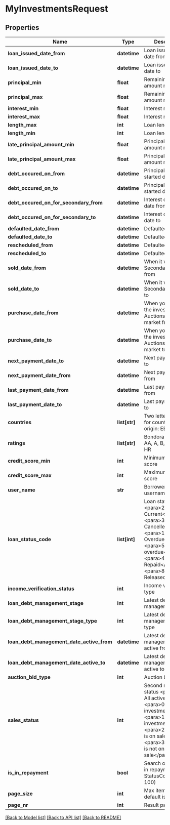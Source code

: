 # MyInvestmentsRequest

## Properties
Name | Type | Description | Notes
------------ | ------------- | ------------- | -------------
**loan_issued_date_from** | **datetime** | Loan issued start date from | [optional] 
**loan_issued_date_to** | **datetime** | Loan issued start date to | [optional] 
**principal_min** | **float** | Remaining principal amount min | [optional] 
**principal_max** | **float** | Remaining principal amount max | [optional] 
**interest_min** | **float** | Interest rate min | [optional] 
**interest_max** | **float** | Interest rate max | [optional] 
**length_max** | **int** | Loan lenght min | [optional] 
**length_min** | **int** | Loan lenght max | [optional] 
**late_principal_amount_min** | **float** | Principal debt amount min | [optional] 
**late_principal_amount_max** | **float** | Principal debt amount max | [optional] 
**debt_occured_on_from** | **datetime** | Principal debt started date from | [optional] 
**debt_occured_on_to** | **datetime** | Principal debt started date to | [optional] 
**debt_occured_on_for_secondary_from** | **datetime** | Interest debt started date from | [optional] 
**debt_occured_on_for_secondary_to** | **datetime** | Interest debt started date to | [optional] 
**defaulted_date_from** | **datetime** | Defaulted date from | [optional] 
**defaulted_date_to** | **datetime** | Defaulted date to | [optional] 
**rescheduled_from** | **datetime** | Defaulted date from | [optional] 
**rescheduled_to** | **datetime** | Defaulted date to | [optional] 
**sold_date_from** | **datetime** | When it was sold on Secondary market from | [optional] 
**sold_date_to** | **datetime** | When it was sold on Secondary market to | [optional] 
**purchase_date_from** | **datetime** | When you received the investment Auctions/Secondary market from | [optional] 
**purchase_date_to** | **datetime** | When you received the investment Auctions/Secondary market to | [optional] 
**next_payment_date_to** | **datetime** | Next payment date to | [optional] 
**next_payment_date_from** | **datetime** | Next payment date from | [optional] 
**last_payment_date_from** | **datetime** | Last payment date from | [optional] 
**last_payment_date_to** | **datetime** | Last payment date to | [optional] 
**countries** | **list[str]** | Two letter iso code for country of origin: EE, ES, FI | [optional] 
**ratings** | **list[str]** | Bondora&#39;s rating: AA, A, B, C, D, E, F, HR | [optional] 
**credit_score_min** | **int** | Minimum credit score | [optional] 
**credit_score_max** | **int** | Maximum credit score | [optional] 
**user_name** | **str** | Borrower&#39;s username | [optional] 
**loan_status_code** | **list[int]** | Loan status code              &lt;para&gt;2 Current&lt;/para&gt;&lt;para&gt;3 Cancelled&lt;/para&gt;&lt;para&gt;100 Overdue&lt;/para&gt;&lt;para&gt;5 60+ days overdue&lt;/para&gt;&lt;para&gt;4 Repaid&lt;/para&gt;&lt;para&gt;8 Released&lt;/para&gt; | [optional] 
**income_verification_status** | **int** | Income verification type | [optional] 
**loan_debt_management_stage** | **int** | Latest debt management stage | [optional] 
**loan_debt_management_stage_type** | **int** | Latest debt management stage type | [optional] 
**loan_debt_management_date_active_from** | **datetime** | Latest debt management date active from | [optional] 
**loan_debt_management_date_active_to** | **datetime** | Latest debt management date active to | [optional] 
**auction_bid_type** | **int** | Auction bid type | [optional] 
**sales_status** | **int** | Second market sale status              &lt;para&gt;NULL All active&lt;/para&gt;&lt;para&gt;0 Bought investments&lt;/para&gt;&lt;para&gt;1 Sold investments&lt;/para&gt;&lt;para&gt;2 Investment is on sale&lt;/para&gt;&lt;para&gt;3 Investment is not on sale&lt;/para&gt; | [optional] 
**is_in_repayment** | **bool** | Search only active in repayment loans, StatusCodes (2, 5, 100) | [optional] 
**page_size** | **int** | Max items in result, default is 1000 | [optional] 
**page_nr** | **int** | Result page nr | [optional] 

[[Back to Model list]](../README.md#documentation-for-models) [[Back to API list]](../README.md#documentation-for-api-endpoints) [[Back to README]](../README.md)


